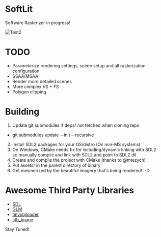# SoftLit

Software Rasterizer in progress!

![Test2](http://imgur.com/F1Mp2L8.gif)

# TODO
- Parameterize rendering settings, scene setup and all rasterization configuration
- SSAA/MSAA
- Render more detailed scenes
- More complex VS + FS
- Polygon clipping

# Building
1) Update git submodules if deps/ not fetched when cloning repo
  - git submodules update --init --recursive
2) Install SDL2 packages for your OS/distro (On non-MS systems)
3) On Windows, CMake needs fix for including/dynamic linking with SDL2 so manually compile and link with SDL2 and point to SDL2.dll
4) Create and compile the project with CMake (thanks to @mtezych)
5) Put assets/ in the parent directory of binary
6) Get mesmerized by the beautiful imagery that's being rendered! :-D

# Awesome Third Party Libraries 
- [SDL](https://www.libsdl.org/)
- [GLM](http://glm.g-truc.net/0.9.8/index.html)
- [tinyobjloader](http://syoyo.github.io/tinyobjloader/)
- [stb_image](https://github.com/nothings/stb)

Stay Tuned!
